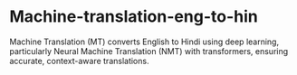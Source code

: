 # Machine-translation-eng-to-hin
Machine Translation (MT) converts English to Hindi using deep learning, particularly Neural Machine Translation (NMT) with transformers, ensuring accurate, context-aware translations.
